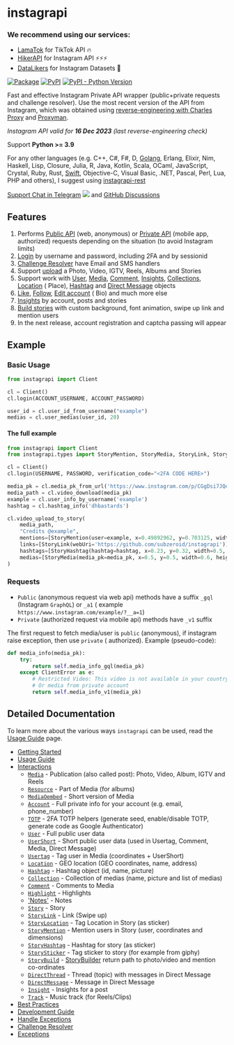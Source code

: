# instagrapi

### We recommend using our services:

* [LamaTok](https://lamatok.com/p/B9ScEYIQ) for TikTok API 🔥
* [HikerAPI](https://hikerapi.com/p/bkXQlaVe) for Instagram API ⚡⚡⚡
* [DataLikers](https://datalikers.com/p/S9Lv5vBy) for Instagram Datasets 🚀

[![Package](https://github.com/subzeroid/instagrapi/actions/workflows/python-package.yml/badge.svg?branch=master)](https://github.com/subzeroid/instagrapi/actions/workflows/python-package.yml)
[![PyPI](https://img.shields.io/pypi/v/instagrapi)][pypi]
[![PyPI - Python Version](https://img.shields.io/pypi/pyversions/instagrapi)][pypi]

Fast and effective Instagram Private API wrapper (public+private requests and challenge resolver). Use the most recent
version of the API from Instagram, which was obtained
using [reverse-engineering with Charles Proxy](https://github.com/subzeroid/instagrapi/discussions/1182)
and [Proxyman](https://proxyman.io/).

*Instagram API valid for **16 Dec 2023** (last reverse-engineering check)*

Support **Python >= 3.9**

For any other languages (e.g. C++, C#, F#, D, [Golang](https://github.com/subzeroid/instagrapi-rest/tree/main/golang),
Erlang, Elixir, Nim, Haskell, Lisp, Closure, Julia, R, Java, Kotlin, Scala, OCaml, JavaScript, Crystal, Ruby,
Rust, [Swift](https://github.com/subzeroid/instagrapi-rest/tree/main/swift), Objective-C, Visual Basic, .NET, Pascal,
Perl, Lua, PHP and others), I suggest using [instagrapi-rest](https://github.com/subzeroid/instagrapi-rest)

[Support Chat in Telegram](https://t.me/instagrapi)
![](https://gist.githubusercontent.com/m8rge/4c2b36369c9f936c02ee883ca8ec89f1/raw/c03fd44ee2b63d7a2a195ff44e9bb071e87b4a40/telegram-single-path-24px.svg)
and [GitHub Discussions](https://github.com/subzeroid/instagrapi/discussions)

## Features

1. Performs [Public API](https://subzeroid.github.io/instagrapi/usage-guide/fundamentals.html) (web, anonymous)
   or [Private API](https://subzeroid.github.io/instagrapi/usage-guide/fundamentals.html) (mobile app, authorized)
   requests depending on the situation (to avoid Instagram limits)
2. [Login](https://subzeroid.github.io/instagrapi/usage-guide/interactions.html) by username and password, including 2FA
   and by sessionid
3. [Challenge Resolver](https://subzeroid.github.io/instagrapi/usage-guide/challenge_resolver.html) have Email and SMS
   handlers
4. Support [upload](https://subzeroid.github.io/instagrapi/usage-guide/media.html) a Photo, Video, IGTV, Reels, Albums
   and Stories
5. Support work
   with [User](https://subzeroid.github.io/instagrapi/usage-guide/user.html), [Media](https://subzeroid.github.io/instagrapi/usage-guide/media.html), [Comment](https://subzeroid.github.io/instagrapi/usage-guide/comment.html), [Insights](https://subzeroid.github.io/instagrapi/usage-guide/insight.html), [Collections](https://subzeroid.github.io/instagrapi/usage-guide/collection.html), [Location](https://subzeroid.github.io/instagrapi/usage-guide/location.html) (
   Place), [Hashtag](https://subzeroid.github.io/instagrapi/usage-guide/hashtag.html)
   and [Direct Message](https://subzeroid.github.io/instagrapi/usage-guide/direct.html) objects
6. [Like](https://subzeroid.github.io/instagrapi/usage-guide/media.html), [Follow](https://subzeroid.github.io/instagrapi/usage-guide/user.html), [Edit account](https://subzeroid.github.io/instagrapi/usage-guide/account.html) (
   Bio) and much more else
7. [Insights](https://subzeroid.github.io/instagrapi/usage-guide/insight.html) by account, posts and stories
8. [Build stories](https://subzeroid.github.io/instagrapi/usage-guide/story.html) with custom background, font
   animation, swipe up link and mention users
9. In the next release, account registration and captcha passing will appear

## Example

### Basic Usage

``` python
from instagrapi import Client

cl = Client()
cl.login(ACCOUNT_USERNAME, ACCOUNT_PASSWORD)

user_id = cl.user_id_from_username("example")
medias = cl.user_medias(user_id, 20)
```

#### The full example

``` python
from instagrapi import Client
from instagrapi.types import StoryMention, StoryMedia, StoryLink, StoryHashtag

cl = Client()
cl.login(USERNAME, PASSWORD, verification_code="<2FA CODE HERE>")

media_pk = cl.media_pk_from_url('https://www.instagram.com/p/CGgDsi7JQdS/')
media_path = cl.video_download(media_pk)
example = cl.user_info_by_username('example')
hashtag = cl.hashtag_info('dhbastards')

cl.video_upload_to_story(
    media_path,
    "Credits @example",
    mentions=[StoryMention(user=example, x=0.49892962, y=0.703125, width=0.8333333333333334, height=0.125)],
    links=[StoryLink(webUri='https://github.com/subzeroid/instagrapi')],
    hashtags=[StoryHashtag(hashtag=hashtag, x=0.23, y=0.32, width=0.5, height=0.22)],
    medias=[StoryMedia(media_pk=media_pk, x=0.5, y=0.5, width=0.6, height=0.8)]
)
```

### Requests

* `Public` (anonymous request via web api) methods have a suffix `_gql` (Instagram `GraphQL`) or `_a1` (
  example `https://www.instagram.com/example/?__a=1`)
* `Private` (authorized request via mobile api) methods have `_v1` suffix

The first request to fetch media/user is `public` (anonymous), if instagram raise exception, then use `private` (
authorized).
Example (pseudo-code):

``` python
def media_info(media_pk):
    try:
        return self.media_info_gql(media_pk)
    except ClientError as e:
        # Restricted Video: This video is not available in your country.
        # Or media from private account
        return self.media_info_v1(media_pk)
```

## Detailed Documentation

To learn more about the various ways `instagrapi` can be used, read the [Usage Guide](usage-guide/fundamentals.md) page.

* [Getting Started](getting-started.md)
* [Usage Guide](usage-guide/fundamentals.md)
* [Interactions](usage-guide/interactions.md)
    * [`Media`](usage-guide/media.md) - Publication (also called post): Photo, Video, Album, IGTV and Reels
    * [`Resource`](usage-guide/media.md) - Part of Media (for albums)
    * [`MediaOembed`](usage-guide/media.md) - Short version of Media
    * [`Account`](usage-guide/account.md) - Full private info for your account (e.g. email, phone_number)
    * [`TOTP`](usage-guide/totp.md) - 2FA TOTP helpers (generate seed, enable/disable TOTP, generate code as Google
      Authenticator)
    * [`User`](usage-guide/user.md) - Full public user data
    * [`UserShort`](usage-guide/user.md) - Short public user data (used in Usertag, Comment, Media, Direct Message)
    * [`Usertag`](usage-guide/user.md) - Tag user in Media (coordinates + UserShort)
    * [`Location`](usage-guide/location.md) - GEO location (GEO coordinates, name, address)
    * [`Hashtag`](usage-guide/hashtag.md) - Hashtag object (id, name, picture)
    * [`Collection`](usage-guide/collection.md) - Collection of medias (name, picture and list of medias)
    * [`Comment`](usage-guide/comment.md) - Comments to Media
    * [`Highlight`](usage-guide/highlight.md) - Highlights
    * ['Notes'](usage-guide/notes.md) - Notes
    * [`Story`](usage-guide/story.md) - Story
    * [`StoryLink`](usage-guide/story.md) - Link (Swipe up)
    * [`StoryLocation`](usage-guide/story.md) - Tag Location in Story (as sticker)
    * [`StoryMention`](usage-guide/story.md) - Mention users in Story (user, coordinates and dimensions)
    * [`StoryHashtag`](usage-guide/story.md) - Hashtag for story (as sticker)
    * [`StorySticker`](usage-guide/story.md) - Tag sticker to story (for example from giphy)
    * [`StoryBuild`](usage-guide/story.md) - [StoryBuilder](https://github.com/subzeroid/instagrapi/blob/master/instagrapi/story.py)
      return path to photo/video and mention co-ordinates
    * [`DirectThread`](usage-guide/direct.md) - Thread (topic) with messages in Direct Message
    * [`DirectMessage`](usage-guide/direct.md) - Message in Direct Message
    * [`Insight`](usage-guide/insight.md) - Insights for a post
    * [`Track`](usage-guide/track.md) - Music track (for Reels/Clips)
* [Best Practices](usage-guide/best-practices.md)
* [Development Guide](development-guide.md)
* [Handle Exceptions](usage-guide/handle_exception.md)
* [Challenge Resolver](usage-guide/challenge_resolver.md)
* [Exceptions](exceptions.md)

[ci]: https://github.com/subzeroid/instagrapi/actions

[pypi]: https://pypi.org/project/instagrapi/
